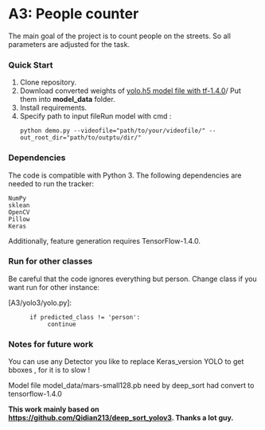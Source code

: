 # A3: People counter

The main goal of the project is to count people on the streets. So all parameters are adjusted for the task.

### Quick Start

1. Clone repository.
2. Download converted weights of [yolo.h5 model file with tf-1.4.0](https://drive.google.com/file/d/1uvXFacPnrSMw6ldWTyLLjGLETlEsUvcE/view?usp=sharing)/ Put them into **model_data** folder.
3. Install requirements.
4. Specify path to input fileRun model with cmd :
   ```
   python demo.py --videofile="path/to/your/videofile/" --out_root_dir="path/to/outptu/dir/"
   ```

### Dependencies

  The code is compatible with Python 3. The following dependencies are needed to run the tracker:

    NumPy
    sklean
    OpenCV
    Pillow
    Keras

  Additionally, feature generation requires TensorFlow-1.4.0.

### Run for other classes

Be careful that the code ignores everything but person. Change class if you want run for other instance:
  
  [A3/yolo3/yolo.py]:
  
          if predicted_class != 'person': 
               continue 

### Notes for future work
  You can use any Detector you like to replace Keras_version YOLO to get bboxes , for it is to slow !
  
  Model file model_data/mars-small128.pb need by deep_sort had convert to tensorflow-1.4.0
 
**This work mainly based on   https://github.com/Qidian213/deep_sort_yolov3. Thanks a lot guy.**